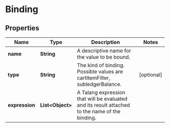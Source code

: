 

# Binding

## Properties

Name | Type | Description | Notes
------------ | ------------- | ------------- | -------------
**name** | **String** | A descriptive name for the value to be bound. | 
**type** | **String** | The kind of binding. Possible values are cartItemFilter, subledgerBalance. |  [optional]
**expression** | **List&lt;Object&gt;** | A Talang expression that will be evaluated and its result attached to the name of the binding. | 



